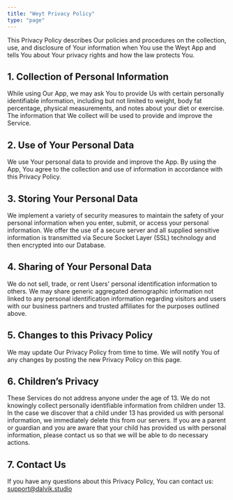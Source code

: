 ```yaml
---
title: "Weyt Privacy Policy"
type: "page"
---
```


This Privacy Policy describes Our policies and procedures on the collection, use, and disclosure of Your information when You use the Weyt App and tells You about Your privacy rights and how the law protects You.

## 1. Collection of Personal Information

While using Our App, we may ask You to provide Us with certain personally identifiable information, including but not limited to weight, body fat percentage, physical measurements, and notes about your diet or exercise. The information that We collect will be used to provide and improve the Service.

## 2. Use of Your Personal Data

We use Your personal data to provide and improve the App. By using the App, You agree to the collection and use of information in accordance with this Privacy Policy.

## 3. Storing Your Personal Data

We implement a variety of security measures to maintain the safety of your personal information when you enter, submit, or access your personal information. We offer the use of a secure server and all supplied sensitive information is transmitted via Secure Socket Layer (SSL) technology and then encrypted into our Database.

## 4. Sharing of Your Personal Data

We do not sell, trade, or rent Users' personal identification information to others. We may share generic aggregated demographic information not linked to any personal identification information regarding visitors and users with our business partners and trusted affiliates for the purposes outlined above.

## 5. Changes to this Privacy Policy

We may update Our Privacy Policy from time to time. We will notify You of any changes by posting the new Privacy Policy on this page.

## 6. Children’s Privacy

These Services do not address anyone under the age of 13. We do not knowingly collect personally identifiable information from children under 13. In the case we discover that a child under 13 has provided us with personal information, we immediately delete this from our servers. If you are a parent or guardian and you are aware that your child has provided us with personal information, please contact us so that we will be able to do necessary actions.

## 7. Contact Us

If you have any questions about this Privacy Policy, You can contact us: support@dalvik.studio